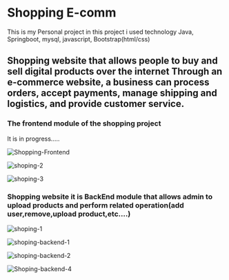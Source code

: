 # Shopping E-comm
 
This is my Personal project in this project i used  technology Java, Springboot, mysql, javascript, Bootstrap(html/css)
## Shopping  website that allows people to buy and sell digital products over the internet Through an e-commerce website, a business can process orders, accept payments, manage shipping and logistics, and provide customer service.


### The frontend module of the shopping project
It is in progress.....

![Shopping-Frontend](https://user-images.githubusercontent.com/93510831/209320247-8ec8bd5d-f9cd-4342-9725-fb7a4c790ffb.png)


![shoping-2](https://user-images.githubusercontent.com/93510831/209321471-090ed107-24c9-4afd-a53c-d2facee05e2b.png)


![shoping-3](https://user-images.githubusercontent.com/93510831/209321662-2c65d395-2591-418e-86e6-a999a54a3e27.png)









### Shopping  website  it is BackEnd module that allows admin  to upload products and perform related operation(add user,remove,upload product,etc....)


![shoping-1](https://user-images.githubusercontent.com/93510831/209322917-7956ab31-9407-4aab-ad72-046b6790a432.png)

![shoping-backend-1](https://user-images.githubusercontent.com/93510831/209323337-24624185-3634-4c4b-818a-a20296138822.png)

![shoping-backend-2](https://user-images.githubusercontent.com/93510831/209323419-f2aac8e1-7e44-487e-a4ea-ced99babd0b5.png)

![Shoping-backend-4](https://user-images.githubusercontent.com/93510831/209323549-0b4e3a51-75a4-45cf-b5e2-40b9585eb7dd.png)




